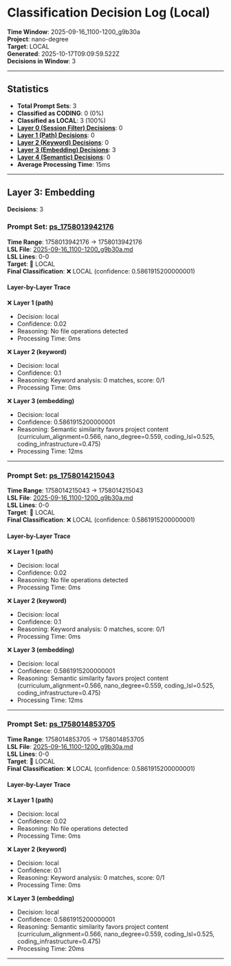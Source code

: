 # Classification Decision Log (Local)

**Time Window**: 2025-09-16_1100-1200_g9b30a<br>
**Project**: nano-degree<br>
**Target**: LOCAL<br>
**Generated**: 2025-10-17T09:09:59.522Z<br>
**Decisions in Window**: 3

---

## Statistics

- **Total Prompt Sets**: 3
- **Classified as CODING**: 0 (0%)
- **Classified as LOCAL**: 3 (100%)
- **[Layer 0 (Session Filter) Decisions](#layer-0-session-filter)**: 0
- **[Layer 1 (Path) Decisions](#layer-1-path)**: 0
- **[Layer 2 (Keyword) Decisions](#layer-2-keyword)**: 0
- **[Layer 3 (Embedding) Decisions](#layer-3-embedding)**: 3
- **[Layer 4 (Semantic) Decisions](#layer-4-semantic)**: 0
- **Average Processing Time**: 15ms

---

## Layer 3: Embedding

**Decisions**: 3

### Prompt Set: [ps_1758013942176](../../history/2025-09-16_1100-1200_g9b30a.md#ps_1758013942176)

**Time Range**: 1758013942176 → 1758013942176<br>
**LSL File**: [2025-09-16_1100-1200_g9b30a.md](../../history/2025-09-16_1100-1200_g9b30a.md#ps_1758013942176)<br>
**LSL Lines**: 0-0<br>
**Target**: 📍 LOCAL<br>
**Final Classification**: ❌ LOCAL (confidence: 0.5861915200000001)

#### Layer-by-Layer Trace

❌ **Layer 1 (path)**
- Decision: local
- Confidence: 0.02
- Reasoning: No file operations detected
- Processing Time: 0ms

❌ **Layer 2 (keyword)**
- Decision: local
- Confidence: 0.1
- Reasoning: Keyword analysis: 0 matches, score: 0/1
- Processing Time: 0ms

❌ **Layer 3 (embedding)**
- Decision: local
- Confidence: 0.5861915200000001
- Reasoning: Semantic similarity favors project content (curriculum_alignment=0.566, nano_degree=0.559, coding_lsl=0.525, coding_infrastructure=0.475)
- Processing Time: 12ms

---

### Prompt Set: [ps_1758014215043](../../history/2025-09-16_1100-1200_g9b30a.md#ps_1758014215043)

**Time Range**: 1758014215043 → 1758014215043<br>
**LSL File**: [2025-09-16_1100-1200_g9b30a.md](../../history/2025-09-16_1100-1200_g9b30a.md#ps_1758014215043)<br>
**LSL Lines**: 0-0<br>
**Target**: 📍 LOCAL<br>
**Final Classification**: ❌ LOCAL (confidence: 0.5861915200000001)

#### Layer-by-Layer Trace

❌ **Layer 1 (path)**
- Decision: local
- Confidence: 0.02
- Reasoning: No file operations detected
- Processing Time: 0ms

❌ **Layer 2 (keyword)**
- Decision: local
- Confidence: 0.1
- Reasoning: Keyword analysis: 0 matches, score: 0/1
- Processing Time: 0ms

❌ **Layer 3 (embedding)**
- Decision: local
- Confidence: 0.5861915200000001
- Reasoning: Semantic similarity favors project content (curriculum_alignment=0.566, nano_degree=0.559, coding_lsl=0.525, coding_infrastructure=0.475)
- Processing Time: 12ms

---

### Prompt Set: [ps_1758014853705](../../history/2025-09-16_1100-1200_g9b30a.md#ps_1758014853705)

**Time Range**: 1758014853705 → 1758014853705<br>
**LSL File**: [2025-09-16_1100-1200_g9b30a.md](../../history/2025-09-16_1100-1200_g9b30a.md#ps_1758014853705)<br>
**LSL Lines**: 0-0<br>
**Target**: 📍 LOCAL<br>
**Final Classification**: ❌ LOCAL (confidence: 0.5861915200000001)

#### Layer-by-Layer Trace

❌ **Layer 1 (path)**
- Decision: local
- Confidence: 0.02
- Reasoning: No file operations detected
- Processing Time: 0ms

❌ **Layer 2 (keyword)**
- Decision: local
- Confidence: 0.1
- Reasoning: Keyword analysis: 0 matches, score: 0/1
- Processing Time: 0ms

❌ **Layer 3 (embedding)**
- Decision: local
- Confidence: 0.5861915200000001
- Reasoning: Semantic similarity favors project content (curriculum_alignment=0.566, nano_degree=0.559, coding_lsl=0.525, coding_infrastructure=0.475)
- Processing Time: 20ms

---

